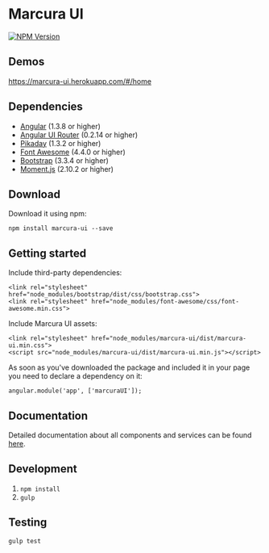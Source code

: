 [npm-image]: https://img.shields.io/npm/v/marcura-ui.svg
[npm-url]: https://npmjs.org/package/marcura-ui

# Marcura UI

[![NPM Version][npm-image]][npm-url]

## Demos
https://marcura-ui.herokuapp.com/#/home

## Dependencies
* [Angular](https://angularjs.org/) (1.3.8 or higher)
* [Angular UI Router](https://github.com/angular-ui/ui-router/wiki) (0.2.14 or higher)
* [Pikaday](https://github.com/dbushell/Pikaday) (1.3.2 or higher)
* [Font Awesome](http://fontawesome.io/) (4.4.0 or higher)
* [Bootstrap](http://getbootstrap.com/) (3.3.4 or higher)
* [Moment.js](http://momentjs.com/) (2.10.2 or higher)

## Download
Download it using npm:

`npm install marcura-ui --save`

## Getting started

Include third-party dependencies:

`<link rel="stylesheet" href="node_modules/bootstrap/dist/css/bootstrap.css">`  
`<link rel="stylesheet" href="node_modules/font-awesome/css/font-awesome.min.css">`

Include Marcura UI assets:

`<link rel="stylesheet" href="node_modules/marcura-ui/dist/marcura-ui.min.css">`  
`<script src="node_modules/marcura-ui/dist/marcura-ui.min.js"></script>`

As soon as you've downloaded the package and included it in your page you need to declare a dependency on it:

`angular.module('app', ['marcuraUI']);`

## Documentation
Detailed documentation about all components and services can be found [here](../../wiki).

## Development

1. `npm install`
2. `gulp`

## Testing

`gulp test`
